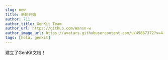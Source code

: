 ```yaml
---
slug: new
title: 新的开始
author: 711
author_title: GenKit Team
author_url: https://github.com/Wansn-w
author_image_url: https://avatars.githubusercontent.com/u/49867372?v=4
tags: [hola, genkit]
---
```


建立了GenKit文档！
